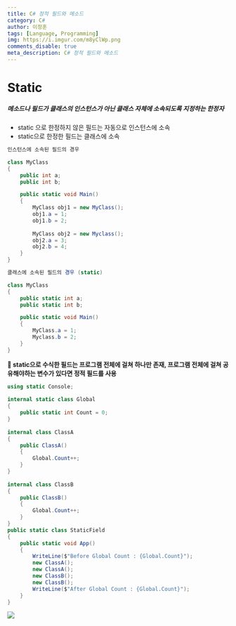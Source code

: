 ```yaml
---
title: C# 정적 필드와 메소드
category: C#
author: 이정훈
tags: [Language, Programming]
img: https://i.imgur.com/m8yClWp.png
comments_disable: true
meta_description: C# 정적 필드와 메소드
---
```

# Static
##### 메소드나 필드가 클래스의 인스턴스가 아닌 클래스 자체에 소속되도록 지정하는 한정자

- static 으로 한정하지 않은 필드는 자동으로 인스턴스에 소속
- static으로 한정한 필드는 클래스에 소속
```csharp
인스턴스에 소속된 필드의 경우

class MyClass
{
	public int a;
	public int b;

	public static void Main()
	{
		MyClass obj1 = new MyClass();
		obj1.a = 1;
		obj1.b = 2;
		
		MyClass obj2 = new Myclass();
		obj2.a = 3;
		obj2.b = 4;
	}
}
```

```csharp
클래스에 소속된 필드의 경우 (static)

class MyClass
{
	public static int a;
	public static int b;

	public static void Main()
	{
		MyClass.a = 1;
		Myclass.b = 2;
	}
}
```

**📍 static으로 수식한 필드는 프로그램 전체에 걸쳐 하나만 존재, 프로그램 전체에 걸쳐 공유해야하는 변수가 있다면 정적 필드를 사용**

```csharp
using static Console;  
  
internal static class Global  
{  
	public static int Count = 0;  
}  
  
internal class ClassA  
{  
	public ClassA()  
	{  
		Global.Count++;  
	}  
}  
  
internal class ClassB  
{  
	public ClassB()  
	{  
		Global.Count++;  
	}  
}  
public static class StaticField  
{  
	public static void App()  
	{  
		WriteLine($"Before Global Count : {Global.Count}");  
		new ClassA();  
		new ClassA();  
		new ClassB();  
		new ClassB();  
		WriteLine($"After Global Count : {Global.Count}");  
	}  
}
```

![](https://i.imgur.com/Jpunou1.jpg)
